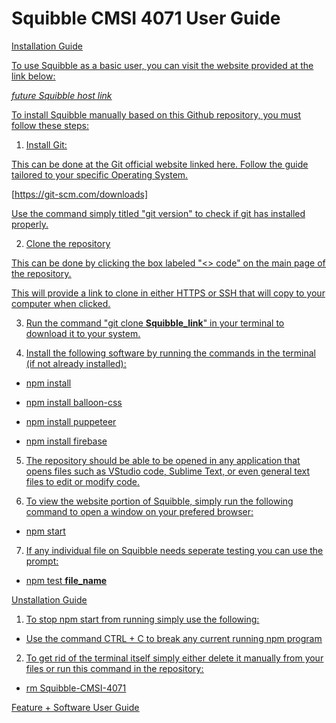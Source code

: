 # Squibble CMSI 4071 User Guide

<u>Installation Guide<u>

To use Squibble as a basic user, you can visit the website provided at the link below:

  *future Squibble host link*

To install Squibble manually based on this Github repository, you must follow these steps:

1. Install Git:

This can be done at the Git official website linked here. Follow the guide tailored to your specific Operating System.

[https://git-scm.com/downloads]

Use the command simply titled "git version" to check if git has installed properly.

2. Clone the repository

This can be done by clicking the box labeled "<> code" on the main page of the repository.

This will provide a link to clone in either HTTPS or SSH that will copy to your computer when clicked.

3. Run the command "git clone __Squibble_link__" in your terminal to download it to your system.

4. Install the following software by running the commands in the terminal (if not already installed):

* npm install

* npm install balloon-css

* npm install puppeteer

* npm install firebase

5. The repository should be able to be opened in any application that opens files such as VStudio code, Sublime Text, or even general text files to edit or modify code.

6. To view the website portion of Squibble, simply run the following command to open a window on your prefered browser:

* npm start

7. If any individual file on Squibble needs seperate testing you can use the prompt:

* npm test __file_name__


<u>Unstallation Guide<u>

1. To stop npm start from running simply use the following:

* Use the command CTRL + C to break any current running npm program

2. To get rid of the terminal itself simply either delete it manually from your files or run this command in the repository:

* rm Squibble-CMSI-4071

<u>Feature + Software User Guide<u>

  


